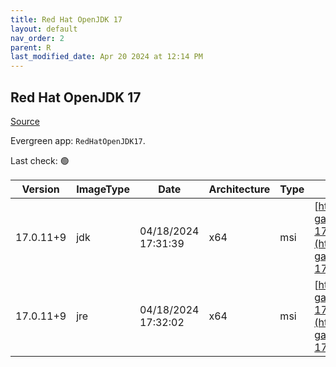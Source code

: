 ```yaml
---
title: Red Hat OpenJDK 17
layout: default
nav_order: 2
parent: R
last_modified_date: Apr 20 2024 at 12:14 PM
---
```


## Red Hat OpenJDK 17

[Source](https://developers.redhat.com/products/openjdk/overview)

Evergreen app: `RedHatOpenJDK17`. 

Last check: 🟢

| Version   | ImageType | Date                | Architecture | Type | URI                                                                                                                                                                                                                                                                        |
| --------- | --------- | ------------------- | ------------ | ---- | -------------------------------------------------------------------------------------------------------------------------------------------------------------------------------------------------------------------------------------------------------------------------- |
| 17.0.11+9 | jdk       | 04/18/2024 17:31:39 | x64          | msi  | [https://developers.redhat.com/content-gateway/file/pub/openjdk/adoptium/April_2024/java-17-openjdk-17.0.11.0.9-1.win.x86_64.msi](https://developers.redhat.com/content-gateway/file/pub/openjdk/adoptium/April_2024/java-17-openjdk-17.0.11.0.9-1.win.x86_64.msi)         |
| 17.0.11+9 | jre       | 04/18/2024 17:32:02 | x64          | msi  | [https://developers.redhat.com/content-gateway/file/pub/openjdk/adoptium/April_2024/java-17-openjdk-17.0.11.0.9-1.jre.win.x86_64.msi](https://developers.redhat.com/content-gateway/file/pub/openjdk/adoptium/April_2024/java-17-openjdk-17.0.11.0.9-1.jre.win.x86_64.msi) |
